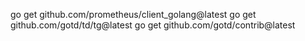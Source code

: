 go get github.com/prometheus/client_golang@latest
go get github.com/gotd/td/tg@latest 
go get github.com/gotd/contrib@latest 